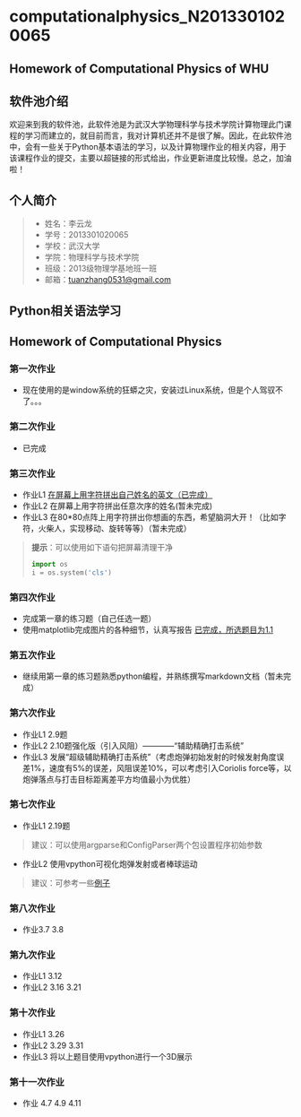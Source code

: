 #  computationalphysics_N2013301020065
##  Homework of Computational Physics of WHU

## 软件池介绍  
  欢迎来到我的软件池，此软件池是为武汉大学物理科学与技术学院计算物理此门课程的学习而建立的，就目前而言，我对计算机还并不是很了解。因此，在此软件池中，会有一些关于Python基本语法的学习，以及计算物理作业的相关内容，用于该课程作业的提交，主要以超链接的形式给出，作业更新进度比较慢。总之，加油啦！

## 个人简介
> * 姓名：李云龙
> * 学号：2013301020065
> * 学校：武汉大学
> * 学院：物理科学与技术学院
> * 班级：2013级物理学基地班一班
> * 邮箱：tuanzhang0531@gmail.com 

## Python相关语法学习





## Homework of Computational Physics
### 第一次作业
- 现在使用的是window系统的狂蟒之灾，安装过Linux系统，但是个人驾驭不了。。。

### 第二次作业
- 已完成

### 第三次作业
- 作业L1 [在屏幕上用字符拼出自己姓名的英文（已完成）](https://github.com/Tuanzhang0531/computationalphysics_N2013301020065/blob/master/exercise_3)
- 作业L2 在屏幕上用字符拼出任意次序的姓名(暂未完成)
- 作业L3 在80*80点阵上用字符拼出你想画的东西，希望脑洞大开！（比如字符，火柴人，实现移动、旋转等等）（暂未完成）

> **提示**：可以使用如下语句把屏幕清理干净
> ```python
> import os
> i = os.system('cls')
> ```

### 第四次作业
- 完成第一章的练习题（自己任选一题）
- 使用matplotlib完成图片的各种细节，认真写报告
[已完成，所选题目为1.1](https://github.com/Tuanzhang0531/computationalphysics_N2013301020065/tree/master/CHAPTER-one/chapter-one-problem-1)

### 第五次作业
- 继续用第一章的练习题熟悉python编程，并熟练撰写markdown文档（暂未完成）

### 第六次作业
- 作业L1 2.9题
- 作业L2 2.10题强化版（引入风阻）————“辅助精确打击系统”
- 作业L3 发展“超级辅助精确打击系统”（考虑炮弹初始发射的时候发射角度误差1%，速度有5%的误差，风阻误差10%，可以考虑引入Coriolis force等，以炮弹落点与打击目标距离差平方均值最小为优胜）

### 第七次作业
- 作业L1 2.19题
> 建议：可以使用argparse和ConfigParser两个包设置程序初始参数

- 作业L2 使用vpython可视化炮弹发射或者棒球运动
> 建议：可参考一些[例子](http://www.visualrelativity.com/vpython/)

### 第八次作业
- 作业3.7 3.8

### 第九次作业
- 作业L1 3.12
- 作业L2 3.16 3.21

### 第十次作业
- 作业L1 3.26
- 作业L2 3.29 3.31
- 作业L3 将以上题目使用vpython进行一个3D展示

### 第十一次作业
- 作业 4.7 4.9 4.11


